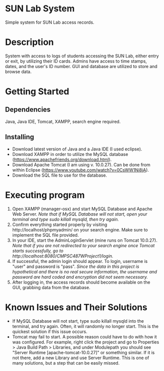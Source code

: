 # SUN Lab System
Simple system for SUN Lab access records.

# Description
System with access to logs of students accessing the SUN Lab, either entry or exit, by utilizing their ID cards. Admins have access to time stamps, dates, and the user's ID number. GUI and database are utilized to store and browse data.

# Getting Started
## Dependencies
Java, Java IDE, Tomcat, XAMPP, search engine required.
## Installing
- Download latest version of Java and a Java IDE (I used eclipse).
- Download XAMPP in order to utilize the MySQL database (https://www.apachefriends.org/download.html).
- Download Apache Tomcat (I am using v. 10.0.27). Can be done from within Eclipse (https://www.youtube.com/watch?v=0CsWW1Ni8jA).
- Download the SQL file to use for the database.

# Executing program
1. Open XAMPP (manager-osx) and start MySQL Database and Apache Web Server. *Note that if MySQL Database will not start, open your terminal and type sudo killall mysqld, then try again.*
2. Confirm everything started properly by visiting http://localhost/phpmyadmin/ on your search engine. Make sure to implement the SQL file provided.
3. In your IDE, start the AdminLoginServlet (mine runs on Tomcat 10.0.27). *Note that if you are not redirected to your search engine once Tomcat starts successfully, go to http://localhost:8080/CMPSC487WProject1/login.*
4. If successful, the admin login should appear. To login, username is "user" and password is "pass". *Since the data in this project is hypothetical and there is no real secure information, the username and password are hard coded and encryption did not seem necessary.*
5. After logging in, the access records should become available on the GUI, grabbing data from the database.

# Known Issues and Their Solutions
- If MySQL Database will not start, type sudo killall mysqld into the terminal, and try again. Often, it will randomly no longer start. This is the quickest solution if this issue occurs.
- Tomcat may fail to start. A possible reason could have to do with how it was configured. For example, right click the project and go to Properties > Java Build Path > Libraries, and under Modulepath you should see "Server Runtime [apache-tomcat-10.0.27]" or something similar. If it is not there, add a new Library and use Server Runtime. This is one of many solutions, but a step that can be easily missed.

